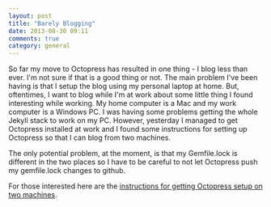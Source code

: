 ```yaml
---
layout: post
title: "Barely Blogging"
date: 2013-08-30 09:11
comments: true
category: general
---
```

So far my move to Octopress has resulted in one thing - I blog less than ever.  I'm not sure if that is a good thing or not.  The main problem I've been having is that I setup the blog using my personal laptop at home.  But, oftentimes, I want to blog while I'm at work about some little thing I found interesting while working.  My home computer is a Mac and my work computer is a Windows PC.  I was having some problems getting the whole Jekyll stack to work on my PC.  However, yesterday I managed to get Octopress installed at work and I found some instructions for setting up Octopress so that I can blog from two machines.

The only potential problem, at the moment, is that my Gemfile.lock is different in the two places so I have to be careful to not let Octopress push my gemfile.lock changes to github.

For those interested here are the [instructions for getting Octopress setup on two machines](http://blog.zerosharp.com/clone-your-octopress-to-blog-from-two-places/).
